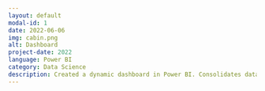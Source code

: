 ```yaml
---
layout: default
modal-id: 1
date: 2022-06-06
img: cabin.png
alt: Dashboard
project-date: 2022
language: Power BI
category: Data Science
description: Created a dynamic dashboard in Power BI. Consolidates data from several databases. Performs conditional joins, lookups and filtering across multiple datasets. Allows staff to view and analyse resource demands across music practice rooms, event spaces and equipment hire. Identified teaching schedule changes that could increase teaching capacity by up to 30%. Guiding the construction of additional rehearsal spaces by highlighting the demand for specific room configurations
---
```

